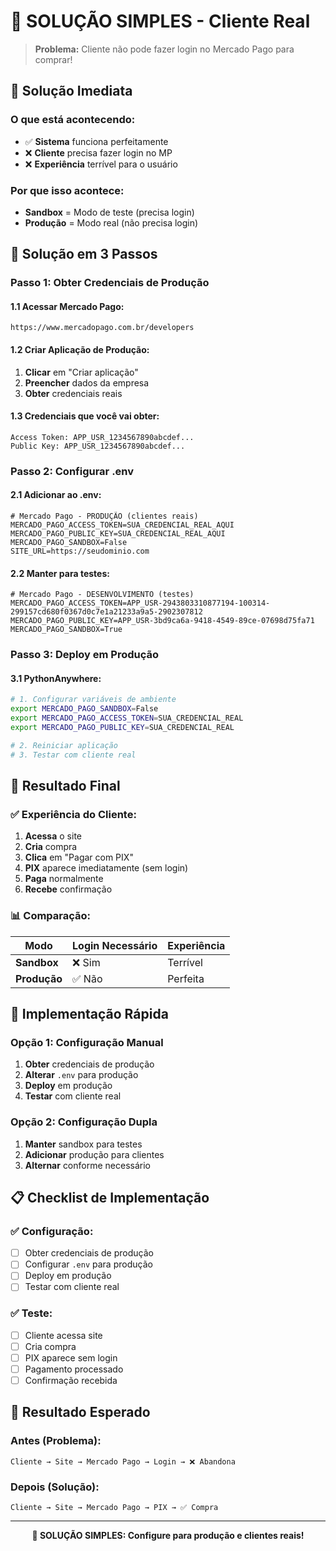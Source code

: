 # 🚨 SOLUÇÃO SIMPLES - Cliente Real

> **Problema:** Cliente não pode fazer login no Mercado Pago para comprar!

## 🎯 **Solução Imediata**

### **O que está acontecendo:**
- ✅ **Sistema** funciona perfeitamente
- ❌ **Cliente** precisa fazer login no MP
- ❌ **Experiência** terrível para o usuário

### **Por que isso acontece:**
- **Sandbox** = Modo de teste (precisa login)
- **Produção** = Modo real (não precisa login)

## 🔧 **Solução em 3 Passos**

### **Passo 1: Obter Credenciais de Produção**

#### **1.1 Acessar Mercado Pago:**
```
https://www.mercadopago.com.br/developers
```

#### **1.2 Criar Aplicação de Produção:**
1. **Clicar** em "Criar aplicação"
2. **Preencher** dados da empresa
3. **Obter** credenciais reais

#### **1.3 Credenciais que você vai obter:**
```
Access Token: APP_USR_1234567890abcdef...
Public Key: APP_USR_1234567890abcdef...
```

### **Passo 2: Configurar .env**

#### **2.1 Adicionar ao .env:**
```env
# Mercado Pago - PRODUÇÃO (clientes reais)
MERCADO_PAGO_ACCESS_TOKEN=SUA_CREDENCIAL_REAL_AQUI
MERCADO_PAGO_PUBLIC_KEY=SUA_CREDENCIAL_REAL_AQUI
MERCADO_PAGO_SANDBOX=False
SITE_URL=https://seudominio.com
```

#### **2.2 Manter para testes:**
```env
# Mercado Pago - DESENVOLVIMENTO (testes)
MERCADO_PAGO_ACCESS_TOKEN=APP_USR-2943803310877194-100314-299157cd680f0367d0c7e1a21233a9a5-2902307812
MERCADO_PAGO_PUBLIC_KEY=APP_USR-3bd9ca6a-9418-4549-89ce-07698d75fa71
MERCADO_PAGO_SANDBOX=True
```

### **Passo 3: Deploy em Produção**

#### **3.1 PythonAnywhere:**
```bash
# 1. Configurar variáveis de ambiente
export MERCADO_PAGO_SANDBOX=False
export MERCADO_PAGO_ACCESS_TOKEN=SUA_CREDENCIAL_REAL
export MERCADO_PAGO_PUBLIC_KEY=SUA_CREDENCIAL_REAL

# 2. Reiniciar aplicação
# 3. Testar com cliente real
```

## 🎯 **Resultado Final**

### **✅ Experiência do Cliente:**
1. **Acessa** o site
2. **Cria** compra
3. **Clica** em "Pagar com PIX"
4. **PIX** aparece imediatamente (sem login)
5. **Paga** normalmente
6. **Recebe** confirmação

### **📊 Comparação:**

| Modo | Login Necessário | Experiência |
|------|------------------|-------------|
| **Sandbox** | ❌ Sim | Terrível |
| **Produção** | ✅ Não | Perfeita |

## 🚀 **Implementação Rápida**

### **Opção 1: Configuração Manual**
1. **Obter** credenciais de produção
2. **Alterar** `.env` para produção
3. **Deploy** em produção
4. **Testar** com cliente real

### **Opção 2: Configuração Dupla**
1. **Manter** sandbox para testes
2. **Adicionar** produção para clientes
3. **Alternar** conforme necessário

## 📋 **Checklist de Implementação**

### **✅ Configuração:**
- [ ] Obter credenciais de produção
- [ ] Configurar `.env` para produção
- [ ] Deploy em produção
- [ ] Testar com cliente real

### **✅ Teste:**
- [ ] Cliente acessa site
- [ ] Cria compra
- [ ] PIX aparece sem login
- [ ] Pagamento processado
- [ ] Confirmação recebida

## 🎯 **Resultado Esperado**

### **Antes (Problema):**
```
Cliente → Site → Mercado Pago → Login → ❌ Abandona
```

### **Depois (Solução):**
```
Cliente → Site → Mercado Pago → PIX → ✅ Compra
```

---

<div align="center">
  <strong>🚨 SOLUÇÃO SIMPLES: Configure para produção e clientes reais!</strong>
</div>
